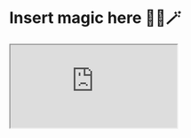 # Insert magic here 🦄🔮🪄
<iframe src="https://raw.githubusercontent.com/mwalton/graphite-md/main/index.html"></iframe>
<!--stackedit_data:
eyJoaXN0b3J5IjpbLTIxMTUxNzIwNSwtNjU5NTg0MDU0LC0xMz
k2MjA1MDM5LDEyODE5NzQzOSwxNzEwMTcwNDNdfQ==
-->